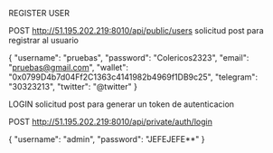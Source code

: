 REGISTER USER

POST http://51.195.202.219:8010/api/public/users
solicitud post para registrar al usuario

{
  "username": "pruebas",
  "password": "Colericos2323",
  "email": "pruebas@gmail.com", 
  "wallet": "0x0799D4b7d04Ff2C1363c4141982b4969f1DB9c25", 
  "telegram": "30323213",
  "twitter": "@twitter"
}

LOGIN 
solicitud post para generar un token de autenticacion

POST http://51.195.202.219:8010/api/private/auth/login

{
    "username": "admin",
    "password": "JEFEJEFE**"
}